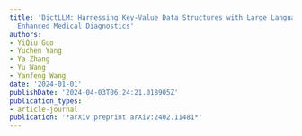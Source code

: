 ```yaml
---
title: 'DictLLM: Harnessing Key-Value Data Structures with Large Language Models for
  Enhanced Medical Diagnostics'
authors:
- YiQiu Guo
- Yuchen Yang
- Ya Zhang
- Yu Wang
- Yanfeng Wang
date: '2024-01-01'
publishDate: '2024-04-03T06:24:21.018905Z'
publication_types:
- article-journal
publication: '*arXiv preprint arXiv:2402.11481*'
---
```


